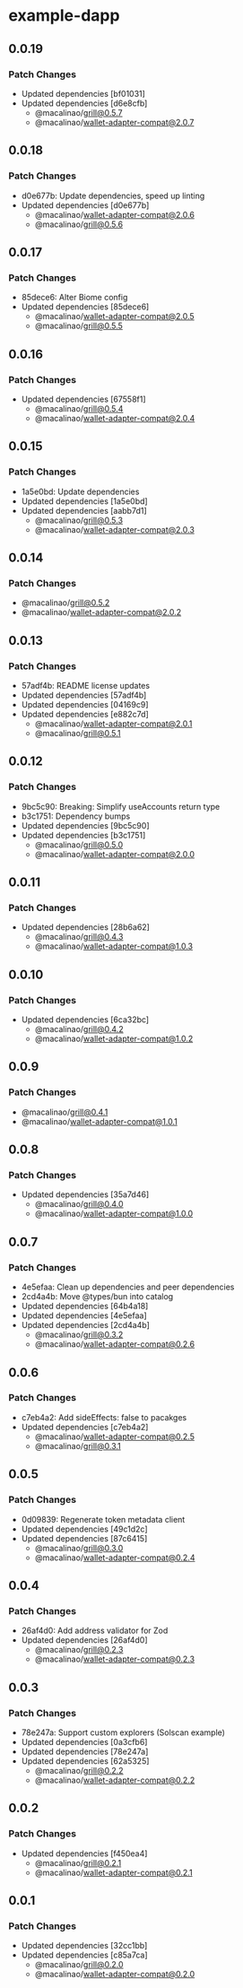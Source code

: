 # example-dapp

## 0.0.19

### Patch Changes

- Updated dependencies [bf01031]
- Updated dependencies [d6e8cfb]
  - @macalinao/grill@0.5.7
  - @macalinao/wallet-adapter-compat@2.0.7

## 0.0.18

### Patch Changes

- d0e677b: Update dependencies, speed up linting
- Updated dependencies [d0e677b]
  - @macalinao/wallet-adapter-compat@2.0.6
  - @macalinao/grill@0.5.6

## 0.0.17

### Patch Changes

- 85dece6: Alter Biome config
- Updated dependencies [85dece6]
  - @macalinao/wallet-adapter-compat@2.0.5
  - @macalinao/grill@0.5.5

## 0.0.16

### Patch Changes

- Updated dependencies [67558f1]
  - @macalinao/grill@0.5.4
  - @macalinao/wallet-adapter-compat@2.0.4

## 0.0.15

### Patch Changes

- 1a5e0bd: Update dependencies
- Updated dependencies [1a5e0bd]
- Updated dependencies [aabb7d1]
  - @macalinao/grill@0.5.3
  - @macalinao/wallet-adapter-compat@2.0.3

## 0.0.14

### Patch Changes

- @macalinao/grill@0.5.2
- @macalinao/wallet-adapter-compat@2.0.2

## 0.0.13

### Patch Changes

- 57adf4b: README license updates
- Updated dependencies [57adf4b]
- Updated dependencies [04169c9]
- Updated dependencies [e882c7d]
  - @macalinao/wallet-adapter-compat@2.0.1
  - @macalinao/grill@0.5.1

## 0.0.12

### Patch Changes

- 9bc5c90: Breaking: Simplify useAccounts return type
- b3c1751: Dependency bumps
- Updated dependencies [9bc5c90]
- Updated dependencies [b3c1751]
  - @macalinao/grill@0.5.0
  - @macalinao/wallet-adapter-compat@2.0.0

## 0.0.11

### Patch Changes

- Updated dependencies [28b6a62]
  - @macalinao/grill@0.4.3
  - @macalinao/wallet-adapter-compat@1.0.3

## 0.0.10

### Patch Changes

- Updated dependencies [6ca32bc]
  - @macalinao/grill@0.4.2
  - @macalinao/wallet-adapter-compat@1.0.2

## 0.0.9

### Patch Changes

- @macalinao/grill@0.4.1
- @macalinao/wallet-adapter-compat@1.0.1

## 0.0.8

### Patch Changes

- Updated dependencies [35a7d46]
  - @macalinao/grill@0.4.0
  - @macalinao/wallet-adapter-compat@1.0.0

## 0.0.7

### Patch Changes

- 4e5efaa: Clean up dependencies and peer dependencies
- 2cd4a4b: Move @types/bun into catalog
- Updated dependencies [64b4a18]
- Updated dependencies [4e5efaa]
- Updated dependencies [2cd4a4b]
  - @macalinao/grill@0.3.2
  - @macalinao/wallet-adapter-compat@0.2.6

## 0.0.6

### Patch Changes

- c7eb4a2: Add sideEffects: false to pacakges
- Updated dependencies [c7eb4a2]
  - @macalinao/wallet-adapter-compat@0.2.5
  - @macalinao/grill@0.3.1

## 0.0.5

### Patch Changes

- 0d09839: Regenerate token metadata client
- Updated dependencies [49c1d2c]
- Updated dependencies [87c6415]
  - @macalinao/grill@0.3.0
  - @macalinao/wallet-adapter-compat@0.2.4

## 0.0.4

### Patch Changes

- 26af4d0: Add address validator for Zod
- Updated dependencies [26af4d0]
  - @macalinao/grill@0.2.3
  - @macalinao/wallet-adapter-compat@0.2.3

## 0.0.3

### Patch Changes

- 78e247a: Support custom explorers (Solscan example)
- Updated dependencies [0a3cfb6]
- Updated dependencies [78e247a]
- Updated dependencies [62a5325]
  - @macalinao/grill@0.2.2
  - @macalinao/wallet-adapter-compat@0.2.2

## 0.0.2

### Patch Changes

- Updated dependencies [f450ea4]
  - @macalinao/grill@0.2.1
  - @macalinao/wallet-adapter-compat@0.2.1

## 0.0.1

### Patch Changes

- Updated dependencies [32cc1bb]
- Updated dependencies [c85a7ca]
  - @macalinao/grill@0.2.0
  - @macalinao/wallet-adapter-compat@0.2.0
